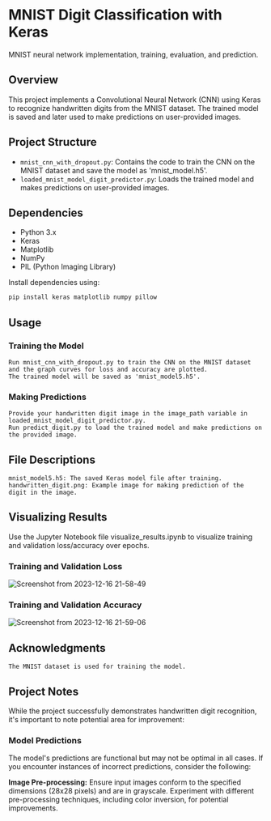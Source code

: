 # MNIST Digit Classification with Keras
MNIST neural network implementation, training, evaluation, and prediction.

## Overview

This project implements a Convolutional Neural Network (CNN) using Keras to recognize handwritten digits from the MNIST dataset. The trained model is saved and later used to make predictions on user-provided images.

## Project Structure

- `mnist_cnn_with_dropout.py`: Contains the code to train the CNN on the MNIST dataset and save the model as 'mnist_model.h5'.
- `loaded_mnist_model_digit_predictor.py`: Loads the trained model and makes predictions on user-provided images.

## Dependencies

- Python 3.x
- Keras
- Matplotlib
- NumPy
- PIL (Python Imaging Library)

Install dependencies using:

```bash
pip install keras matplotlib numpy pillow
```

## Usage
### Training the Model

    Run mnist_cnn_with_dropout.py to train the CNN on the MNIST dataset and the graph curves for loss and accuracy are plotted.
    The trained model will be saved as 'mnist_model5.h5'.

### Making Predictions

    Provide your handwritten digit image in the image_path variable in loaded_mnist_model_digit_predictor.py.
    Run predict_digit.py to load the trained model and make predictions on the provided image.

## File Descriptions

    mnist_model5.h5: The saved Keras model file after training.
    handwritten_digit.png: Example image for making prediction of the digit in the image.

## Visualizing Results

Use the Jupyter Notebook file visualize_results.ipynb to visualize training and validation loss/accuracy over epochs.
### Training and Validation Loss

![Screenshot from 2023-12-16 21-58-49](https://github.com/omarubaid/mnist-neural-network/assets/142675270/77a35d3d-3150-4b91-bea5-3ac29102ec0b)

### Training and Validation Accuracy

![Screenshot from 2023-12-16 21-59-06](https://github.com/omarubaid/mnist-neural-network/assets/142675270/6675e9c6-d0fd-4695-945e-caa34b8a9735)



## Acknowledgments

    The MNIST dataset is used for training the model.

## Project Notes

While the project successfully demonstrates handwritten digit recognition, it's important to note potential area for improvement:

### Model Predictions

The model's predictions are functional but may not be optimal in all cases. If you encounter instances of incorrect predictions, consider the following:

   **Image Pre-processing:** Ensure input images conform to the specified dimensions (28x28 pixels) and are in grayscale. Experiment with different pre-processing techniques, including color inversion, for potential improvements.



   





